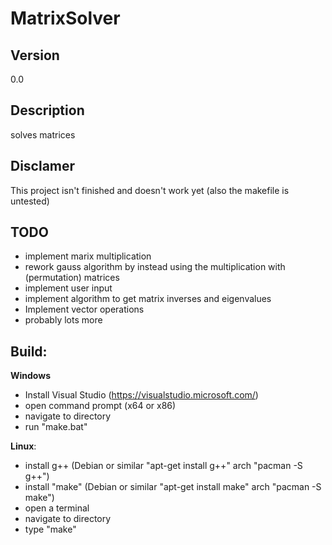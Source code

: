 # MatrixSolver

## Version
0.0

## Description
solves matrices

## Disclamer
This project isn't finished and doesn't work yet (also the makefile is untested)

## TODO
- implement marix multiplication
- rework gauss algorithm by instead using the multiplication with (permutation) matrices
- implement user input
- implement algorithm to get matrix inverses and eigenvalues
- Implement vector operations
- probably lots more

## Build:
**Windows**
- Install Visual Studio (https://visualstudio.microsoft.com/)
- open command prompt (x64 or x86)
- navigate to directory
- run "make.bat"

**Linux**:    

- install g++ (Debian or similar "apt-get install g++"  arch "pacman -S g++")
- install "make" (Debian or similar "apt-get install make"  arch "pacman -S make")
- open a terminal
- navigate to directory
- type "make"


 


